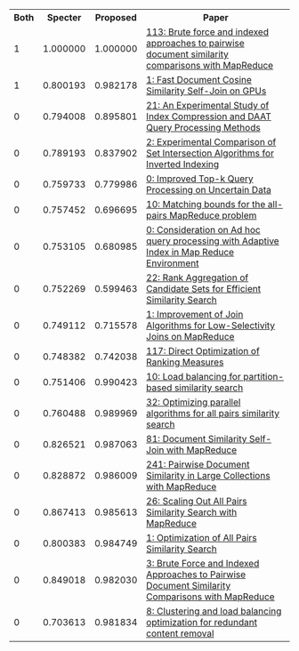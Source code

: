 <html><table><tr>
<th>Both</th>
<th>Specter</th>
<th>Proposed</th>
<th>Paper</th>
</tr>
<tr>
<td>1</td>
<td>1.000000</td>
<td>1.000000</td>
<td><a href="https://www.semanticscholar.org/paper/d7af18953e25626b6cbbc8eaf83af1c45f62240e">113: Brute force and indexed approaches to pairwise document similarity comparisons with MapReduce</a></td>
</tr>
<tr>
<td>1</td>
<td>0.800193</td>
<td>0.982178</td>
<td><a href="https://www.semanticscholar.org/paper/d8155ec61f59e212c6305174a6ebdf993718a8da">1: Fast Document Cosine Similarity Self-Join on GPUs</a></td>
</tr>
<tr>
<td>0</td>
<td>0.794008</td>
<td>0.895801</td>
<td><a href="https://www.semanticscholar.org/paper/393c738941852dce71e4494c92a371f7dcd31253">21: An Experimental Study of Index Compression and DAAT Query Processing Methods</a></td>
</tr>
<tr>
<td>0</td>
<td>0.789193</td>
<td>0.837902</td>
<td><a href="https://www.semanticscholar.org/paper/84fa6f0cc5ea81e3b80882580ca2640ba7be4e66">2: Experimental Comparison of Set Intersection Algorithms for Inverted Indexing</a></td>
</tr>
<tr>
<td>0</td>
<td>0.759733</td>
<td>0.779986</td>
<td><a href="https://www.semanticscholar.org/paper/8aa29403ca8c23259e3a3304e48bb8022a98acac">0: Improved Top-k Query Processing on Uncertain Data</a></td>
</tr>
<tr>
<td>0</td>
<td>0.757452</td>
<td>0.696695</td>
<td><a href="https://www.semanticscholar.org/paper/a291b02df05b37ef78dcb512bfb013d62147d675">10: Matching bounds for the all-pairs MapReduce problem</a></td>
</tr>
<tr>
<td>0</td>
<td>0.753105</td>
<td>0.680985</td>
<td><a href="https://www.semanticscholar.org/paper/c6917ebc22bee2364cf5df368dda82003e821ed7">0: Consideration on Ad hoc query processing with Adaptive Index in Map Reduce Environment</a></td>
</tr>
<tr>
<td>0</td>
<td>0.752269</td>
<td>0.599463</td>
<td><a href="https://www.semanticscholar.org/paper/22292d6a9586eff94388a0e978b089c677ee3b3f">22: Rank Aggregation of Candidate Sets for Efficient Similarity Search</a></td>
</tr>
<tr>
<td>0</td>
<td>0.749112</td>
<td>0.715578</td>
<td><a href="https://www.semanticscholar.org/paper/7fa48800353dfa5da0a50fa21c63cf4d9637ef0b">1: Improvement of Join Algorithms for Low-Selectivity Joins on MapReduce</a></td>
</tr>
<tr>
<td>0</td>
<td>0.748382</td>
<td>0.742038</td>
<td><a href="https://www.semanticscholar.org/paper/5c63065770a03ebaf37385586579402343408f0a">117: Direct Optimization of Ranking Measures</a></td>
</tr>
<tr>
<td>0</td>
<td>0.751406</td>
<td>0.990423</td>
<td><a href="https://www.semanticscholar.org/paper/afbc4ba8e8faf1e0ecb8ef8fdcd001879ef03f19">10: Load balancing for partition-based similarity search</a></td>
</tr>
<tr>
<td>0</td>
<td>0.760488</td>
<td>0.989969</td>
<td><a href="https://www.semanticscholar.org/paper/9c4381d2fdecb3d02cef33135edb448f6c5ddd55">32: Optimizing parallel algorithms for all pairs similarity search</a></td>
</tr>
<tr>
<td>0</td>
<td>0.826521</td>
<td>0.987063</td>
<td><a href="https://www.semanticscholar.org/paper/d1a753a33a2b6b9d7b770e7d6e9842e28c859b5b">81: Document Similarity Self-Join with MapReduce</a></td>
</tr>
<tr>
<td>0</td>
<td>0.828872</td>
<td>0.986009</td>
<td><a href="https://www.semanticscholar.org/paper/08fd33cb1c8837d374bc4c863a09cc792f6c52f2">241: Pairwise Document Similarity in Large Collections with MapReduce</a></td>
</tr>
<tr>
<td>0</td>
<td>0.867413</td>
<td>0.985613</td>
<td><a href="https://www.semanticscholar.org/paper/b472997a7c1f9f1776af61cdffc10932e3728e43">26: Scaling Out All Pairs Similarity Search with MapReduce</a></td>
</tr>
<tr>
<td>0</td>
<td>0.800383</td>
<td>0.984749</td>
<td><a href="https://www.semanticscholar.org/paper/b91d99bcde31201d4bfdd4f0f33b777a22291d94">1: Optimization of All Pairs Similarity Search</a></td>
</tr>
<tr>
<td>0</td>
<td>0.849018</td>
<td>0.982030</td>
<td><a href="https://www.semanticscholar.org/paper/a5418c10ae858f4bab56439c773f774174fc4d68">3: Brute Force and Indexed Approaches to Pairwise Document Similarity Comparisons with MapReduce</a></td>
</tr>
<tr>
<td>0</td>
<td>0.703613</td>
<td>0.981834</td>
<td><a href="https://www.semanticscholar.org/paper/693c1281189ef00671c977dabac578775e31925c">8: Clustering and load balancing optimization for redundant content removal</a></td>
</tr>
</table></html>
